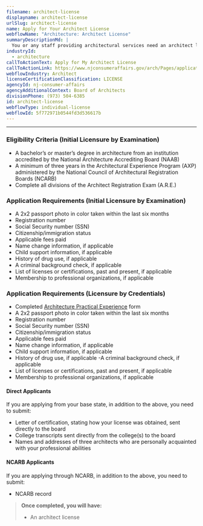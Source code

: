 ```yaml
---
filename: architect-license
displayname: architect-license
urlSlug: architect-license
name: Apply for Your Architect License
webflowName: "Architecture: Architect License"
summaryDescriptionMd: |
  You or any staff providing architectural services need an architect license.
industryId:
  - architecture
callToActionText: Apply for My Architect License
callToActionLink: https://www.njconsumeraffairs.gov/arch/Pages/applications.aspx
webflowIndustry: Architect
licenseCertificationClassification: LICENSE
agencyId: nj-consumer-affairs
agencyAdditionalContext: Board of Architects
divisionPhone: (973) 504-6385
id: architect-license
webflowType: individual-license
webflowId: 5f772971b0544fd3d536617b
---
```

- - -

### Eligibility Criteria (Initial Licensure by Examination)

* A bachelor’s or master’s degree in architecture from an institution accredited by the National Architecture Accrediting Board (NAAB)
* A minimum of three years in the Architectural Experience Program (AXP) administered by the National Council of Architectural Registration Boards (NCARB)
* Complete all divisions of the Architect Registration Exam (A.R.E.)

### Application Requirements (Initial Licensure by Examination)

* A 2x2 passport photo in color taken within the last six months
* Registration number
* Social Security number (SSN)
* Citizenship/immigration status
* Applicable fees paid
* Name change information, if applicable
* Child support information, if applicable
* History of drug use, if applicable
* A criminal background check, if applicable
* List of licenses or certifications, past and present, if applicable
* Membership to professional organizations, if applicable

### Application Requirements (Licensure by Credentials)

* Completed [Architecture Practical Experience](https://www.njconsumeraffairs.gov/arch/applications/Architecture-Practical-Experience-Form-Full.pdf) form
* A 2x2 passport photo in color taken within the last six months
* Registration number
* Social Security number (SSN)
* Citizenship/immigration status
* Applicable fees paid
* Name change information, if applicable
* Child support information, if applicable
* History of drug use, if applicable -A criminal background check, if applicable 
* List of licenses or certifications, past and present, if applicable
* Membership to professional organizations, if applicable

#### Direct Applicants

If you are applying from your base state, in addition to the above, you need to submit:

* Letter of certification, stating how your license was obtained, sent directly to the board
* College transcripts sent directly from the college(s) to the board
* Names and addresses of three architects who are personally acquainted with your professional abilities

#### NCARB Applicants

If you are applying through NCARB, in addition to the above, you need to submit:

* NCARB record

> **Once completed, you will have:**
>
> * An architect license